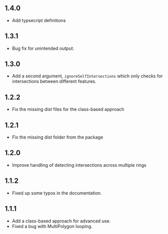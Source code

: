 ## 1.4.0
- Add typsecript definitions

## 1.3.1
- Bug fix for unintended output.

## 1.3.0
- Add a second argument, `ignoreSelfIntersections` which only checks for intersections between different features.

## 1.2.2
- Fix the missing dist files for the class-based approach 

## 1.2.1
- Fix the missing dist folder from the package 

## 1.2.0
- Improve handling of detecting intersections across multiple rings  

## 1.1.2
- Fixed up some typos in the documentation.

## 1.1.1
- Add a class-based approach for advanced use.
- Fixed a bug with MultiPolygon looping.
